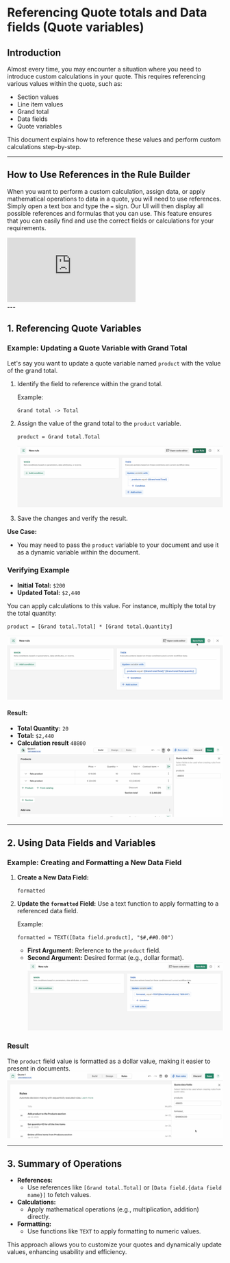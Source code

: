 # Referencing Quote totals and Data fields (Quote variables)

## Introduction

Almost every time, you may encounter a situation where you need to introduce custom calculations in your quote. This requires referencing various values within the quote, such as:

- Section values
- Line item values
- Grand total
- Data fields
- Quote variables

This document explains how to reference these values and perform custom calculations step-by-step.

---

## How to Use References in the Rule Builder

When you want to perform a custom calculation, assign data, or apply mathematical operations to data in a quote, you will need to use references. Simply open a text box and type the `=` sign. Our UI will then display all possible references and formulas that you can use. This feature ensures that you can easily find and use the correct fields or calculations for your requirements.

<div 
  style={{
    position: "relative", 
    paddingBottom: "56.25%", 
    height: "0", 
    overflow: "hidden"
  }}
>
  <iframe 
    src="https://www.loom.com/embed/c5e34b0bab634c7c8949d5390ad3d379?sid=65348aa2-db2e-4b63-a370-6f17ff339284"
    frameBorder="0"
    allowFullScreen
    style={{
      position: "absolute",
      top: "0",
      left: "0",
      width: "100%",
      height: "100%"
    }}
  ></iframe>
</div>
---

## 1. Referencing Quote Variables

### Example: Updating a Quote Variable with Grand Total

Let's say you want to update a quote variable named `product` with the value of the grand total.

1. Identify the field to reference within the grand total.
   
   Example:
   ```
   Grand total -> Total
   ```

2. Assign the value of the grand total to the `product` variable.
   ```
   product = Grand total.Total
   ```
   ![refer_to_grand_total.png](..%2F..%2F..%2F..%2Fstatic%2Fimg%2Frules%2Frefer_to_grand_total.png)

3. Save the changes and verify the result.

**Use Case:**
- You may need to pass the `product` variable to your document and use it as a dynamic variable within the document.

### Verifying Example
- **Initial Total:** `$200`
- **Updated Total:** `$2,440`

You can apply calculations to this value. For instance, multiply the total by the total quantity:
```
product = [Grand total.Total] * [Grand total.Quantity]
```
![refer_to_grand_total_mul_by_quoantity.png](..%2F..%2F..%2F..%2Fstatic%2Fimg%2Frules%2Frefer_to_grand_total_mul_by_quoantity.png)

#### Result:
- **Total Quantity:** `20`
- **Total:** `$2,440`
- **Calculation result** `48800`
    ![refer_to_grand_total_mul_by_quoantity_result.png](..%2F..%2F..%2F..%2Fstatic%2Fimg%2Frules%2Frefer_to_grand_total_mul_by_quoantity_result.png)
---

## 2. Using Data Fields and Variables

### Example: Creating and Formatting a New Data Field

1. **Create a New Data Field:**
   ```
   formatted
   ```

2. **Update the `formatted` Field:**
   Use a text function to apply formatting to a referenced data field.

   Example:
   ```
   formatted = TEXT([Data field.product], "$#,##0.00")
   ```

   - **First Argument:** Reference to the `product` field.
   - **Second Argument:** Desired format (e.g., dollar format).
   ![formula_and_data_field.png](..%2F..%2F..%2F..%2Fstatic%2Fimg%2Frules%2Fformula_and_data_field.png)

### Result
The `product` field value is formatted as a dollar value, making it easier to present in documents.
    ![formula_and_data_field_result.png](..%2F..%2F..%2F..%2Fstatic%2Fimg%2Frules%2Fformula_and_data_field_result.png)

---

## 3. Summary of Operations

- **References:**
  - Use references like `[Grand total.Total]` or `[Data field.{data field name}]` to fetch values.
- **Calculations:**
  - Apply mathematical operations (e.g., multiplication, addition) directly.
- **Formatting:**
  - Use functions like `TEXT` to apply formatting to numeric values.

This approach allows you to customize your quotes and dynamically update values, enhancing usability and efficiency.
